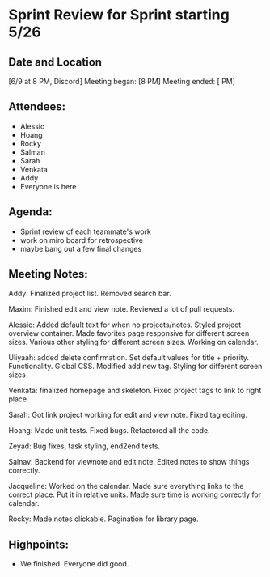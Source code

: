 # Sprint Review for Sprint starting 5/26

## Date and Location
[6/9 at 8 PM, Discord]
Meeting began: [8 PM]
Meeting ended: [ PM]

## Attendees:
- Alessio
- Hoang
- Rocky
- Salman
- Sarah
- Venkata
- Addy
- Everyone is here

## Agenda:
- Sprint review of each teammate's work
- work on miro board for retrospective
- maybe bang out a few final changes

## Meeting Notes:
Addy: Finalized project list. Removed search bar.

Maxim: Finished edit and view note. Reviewed a lot of pull requests.

Alessio: Added default text for when no projects/notes. Styled project overview container. Made favorites page responsive for different screen sizes. Various other styling for different screen sizes. Working on calendar.

Uliyaah: added delete confirmation. Set default values for title + priority. Functionality. Global CSS. Modified add new tag. Styling for different screen sizes

Venkata: finalized homepage and skeleton. Fixed project tags to link to right place.

Sarah: Got link project working for edit and view note. Fixed tag editing.

Hoang: Made unit tests. Fixed bugs. Refactored all the code.

Zeyad: Bug fixes, task styling, end2end tests.

Salnav: Backend for viewnote and edit note. Edited notes to show things correctly.

Jacqueline: Worked on the calendar. Made sure everything links to the correct place. Put it in relative units. Made sure time is working correctly for calendar.

Rocky: Made notes clickable. Pagination for library page.
 

## Highpoints:
- We finished. Everyone did good.
